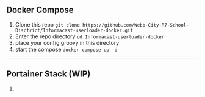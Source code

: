 ## Docker Compose

1. Clone this repo `git clone https://github.com/Webb-City-R7-School-Disctrict/Informacast-userloader-docker.git`
2. Enter the repo directory `cd Informacast-userloader-docker`
3. place your config.groovy in this directory
4. start the compose `docker compose up -d`

---

## Portainer Stack (WIP)

1.
